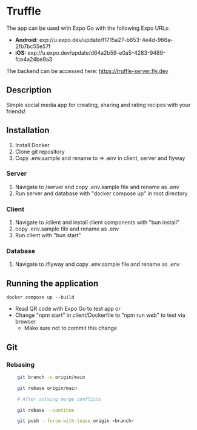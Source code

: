 # Truffle

The app can be used with Expo Go with the following Expo URLs:
- **Android:** exp://u.expo.dev/update/f1715a27-b653-4e4d-966a-2fb7bc55e57f
- **iOS:** exp://u.expo.dev/update/d64a2b59-e0a5-4283-9489-fce4a24be9a3

The backend can be accessed here:
https://truffle-server.fly.dev

## Description

Simple social media app for creating, sharing and rating recipes with your friends!

## Installation

1. Install Docker
2. Clone git repository
3. Copy .env.sample and rename to => .env in client, server and flyway

### Server

1. Navigate to /server and copy .env.sample file and rename as .env
2. Run server and database with "docker compose up" in root directory

### Client

1. Navigate to /client and install client components with "bun install"
2. copy .env.sample file and rename as .env
3. Run client with "bun start"

### Database

1. Navigate to /flyway and copy .env.sample file and rename as .env

## Running the application

    docker compose up --build

- Read QR code with Expo Go to test app
or
- Change "npm start" in client/Dockerfile to "npm run web" to test via browser
    - Make sure not to commit this change

## Git

### Rebasing

```sh
    git branch -u origin/main

    git rebase origin/main

    # After solving merge conflicts

    git rebase --continue

    git push --force-with-lease origin <branch>
```
